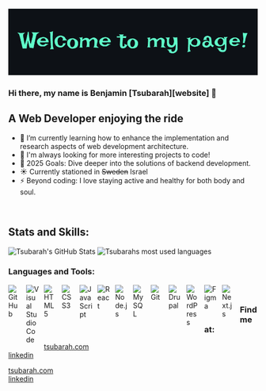 ![ Alt text](welcome-black.gif)

### Hi there, my name is Benjamin [Tsubarah][website] 👋

## A Web Developer enjoying the ride

- 🌱 I’m currently learning how to enhance the implementation and research aspects of web development architecture.
- 👯 I'm always looking for more interesting projects to code!
- 🥅 2025 Goals: Dive deeper into the solutions of backend development.
- ☀️ Currently stationed in ~~Sweden~~ Israel
- ⚡ Beyond coding: I love staying active and healthy for both body and soul.

<br />

## Stats and Skills:

<p float="left">
<img width="55%" alt="Tsubarah's GitHub Stats" src="https://github-readme-stats.vercel.app/api?username=Tsubarah&theme=aura&show_icons=true&hide_border=false&hide=stars" />

<img width="44%" alt="Tsubarahs most used languages" src="https://github-readme-stats.vercel.app/api/top-langs/?username=Tsubarah&theme=aura&langs_count=3&layout=compact" />
</p>

### Languages and Tools:

<img align="left" alt="GitHub" width="26px" src="https://user-images.githubusercontent.com/3369400/139447912-e0f43f33-6d9f-45f8-be46-2df5bbc91289.png" style="padding-right:10px;" />
<img align="left" alt="Visual Studio Code" width="26px" src="https://cdn.jsdelivr.net/gh/devicons/devicon/icons/vscode/vscode-original.svg" style="padding-right:10px;" />
<img align="left" alt="HTML5" width="26px" src="https://cdn.jsdelivr.net/gh/devicons/devicon/icons/html5/html5-original.svg" style="padding-right:10px;" />
<img align="left" alt="CSS3" width="26px" src="https://cdn.jsdelivr.net/gh/devicons/devicon/icons/css3/css3-original.svg" style="padding-right:10px;" />
<img align="left" alt="JavaScript" width="26px" src="https://cdn.jsdelivr.net/gh/devicons/devicon/icons/javascript/javascript-original.svg" style="padding-right:10px;" />
<img align="left" alt="React" width="26px" src="https://cdn.jsdelivr.net/gh/devicons/devicon/icons/react/react-original.svg" style="padding-right:10px;" />
<img align="left" alt="Node.js" width="26px" src="https://cdn.jsdelivr.net/gh/devicons/devicon/icons/nodejs/nodejs-original.svg" style="padding-right:10px;" />
<img align="left" alt="MySQL" width="26px" src="https://cdn.jsdelivr.net/gh/devicons/devicon/icons/mysql/mysql-original.svg" style="padding-right:10px;" />
<img align="left" alt="Git" width="26px" src="https://cdn.jsdelivr.net/gh/devicons/devicon/icons/git/git-original.svg" style="padding-right:10px;" />
<img align="left" alt="Drupal" width="26px" src="https://cdn.jsdelivr.net/gh/devicons/devicon/icons/drupal/drupal-original.svg" style="padding-right:10px;" />
<img align="left" alt="WordPress" width="26px" src="https://cdn.jsdelivr.net/gh/devicons/devicon/icons/wordpress/wordpress-original.svg" style="padding-right:10px;" />
<img align="left" alt="Figma" width="26px" src="https://cdn.jsdelivr.net/gh/devicons/devicon/icons/figma/figma-original.svg" style="padding-right:10px;" />
<img align="left" alt="Next.js" width="26px" src="https://cdn.jsdelivr.net/gh/devicons/devicon/icons/nextjs/nextjs-original.svg" style="padding-right:10px;" />

<br />

### Find me at:

<!-- <a href="https://tsubarah.com">
  tsubarah.com
</a>
<br />
<a href="https://linkedin.com/in/Tsubarah">
    linkedin
</a> -->

<a href="https://tsubarah.com" target="_blank">tsubarah.com</a>
<br />
<a href="https://linkedin.com/in/Tsubarah" target="_blank">linkedin</a>

<a href="https://tsubarah.com" target="_blank">tsubarah.com</a>
<br />
<a href="https://linkedin.com/in/Tsubarah" target="_blank">linkedin</a>

<!-- [website]: https://tsubarah.com
[linkedin]: https://linkedin.com/in/Tsubarah -->
